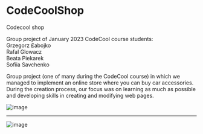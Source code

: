 # CodeCoolShop
Codecool shop

Group project of January 2023 CodeCool course students:<br>
Grzegorz £abojko<br>
Rafal Glowacz<br>
Beata Piekarek<br>
Sofiia Savchenko<br>

Group project (one of many during the CodeCool course) in which we managed to implement an online store where you can buy car accessories. <br>
During the creation process, our focus was on learning as much as possible and developing skills in creating and modifying web pages. <br>

![image](https://github.com/fafiktheprogramist/GarbusShop/assets/61019729/3162423b-c26e-4a83-8217-81eee9782239)




--------------------------------------------------------------------------------------------------------------------------------------------





![image](https://github.com/fafiktheprogramist/GarbusShop/assets/61019729/2edc4bea-f79f-41ad-92f1-8d80bb7616da)
